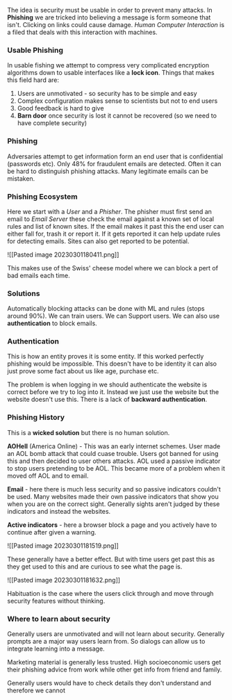 The idea is security must be usable in order to prevent many attacks. In **Phishing** we are tricked into believing a message is form someone that isn't. Clicking on links could cause damage. *Human Computer Interaction* is a filed that deals with this interaction with machines.

### Usable Phishing
In usable fishing we attempt to compress very complicated encryption algorithms down to usable interfaces like a **lock icon**. Things that makes this field hard are:

1. Users are unmotivated - so security has to be simple and easy
2. Complex configuration makes sense to scientists but not to end users
3. Good feedback is hard to give
4. **Barn door** once security is lost it cannot be recovered (so we need to have complete security)

### Phishing
Adversaries attempt to get information form an end user that is confidential (passwords etc). Only 48% for fraudulent emails are detected.  Often it can be hard to distinguish phishing attacks. Many legitimate emails can be mistaken.

### Phishing Ecosystem
Here we start with a *User* and a *Phisher*. The phisher must first send an email to *Email Server* these check the email against a known set of local rules and list of known sites. If the email makes it past this the end user can either fall for, trash it or report it. If it gets reported it can help update rules for detecting emails.
Sites can also get reported to be potential.

![[Pasted image 20230301180411.png]]

This makes use of the Swiss' cheese model where we can block a pert of bad emails each time.

### Solutions
Automatically blocking attacks can be done with ML and rules (stops around 90%). We can train users. We can Support users. We can also use **authentication** to block emails.

### Authentication
This is how an entity proves it is some entity. If this worked perfectly phishing would be impossible. This doesn't have to be identity it can also just prove some fact about us like age, purchase etc.

The problem is when logging in we should authenticate the website is correct before we try to log into it. Instead we just use the website but the website doesn't use this. There is a lack of **backward authentication**.

### Phishing History
This is a **wicked solution** but there is no human solution.

**AOHell** (America Online) - This was an early internet schemes. User made an AOL bomb attack that could cuase trouble. Users got banned for using this and then decided to user others attacks. AOL used a passive indicator to stop users pretending to be AOL. This became more of a problem when it moved off AOL and to email.

**Email** - here there is much less security and so passive indicators couldn't be used. Many websites made their own passive indicators that show you when you are on the correct sight. Generally sights aren't judged by  these indicators and instead the websites.

**Active indicators** - here a browser block a page and you actively have to continue after given a warning.

![[Pasted image 20230301181519.png]]

These generally have a better effect. But with time users get past this as they get used to this and are curious to see what the page is.

![[Pasted image 20230301181632.png]]

Habituation is the case where the users click through and move through security features without thinking.

### Where to learn about security
Generally users are unmotivated and will not learn about security. Generally prompts are a major way users learn from. So dialogs can allow us to integrate learning into a message.

Marketing material is generally less trusted. High socioeconomic users get their phishing advice from work while other get info from friend and family.

Generally users would have to check details they don't understand and therefore we cannot 